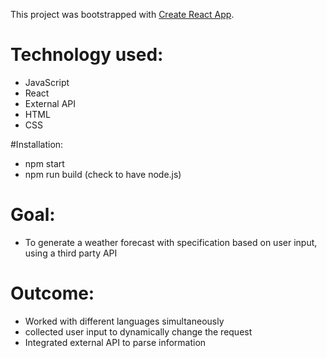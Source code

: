 
This project was bootstrapped with [Create React App](https://github.com/facebook/create-react-app).

# Technology used:
  - JavaScript
  - React
  - External API
  - HTML
  - CSS

#Installation:
  - npm start
  - npm run build
   (check to have node.js)
# Goal: 
  - To generate a weather forecast with specification based on user input, using a third party API
  
# Outcome:
  - Worked with different languages simultaneously 
  - collected user input to dynamically change the request
  - Integrated external API to parse information 
  
